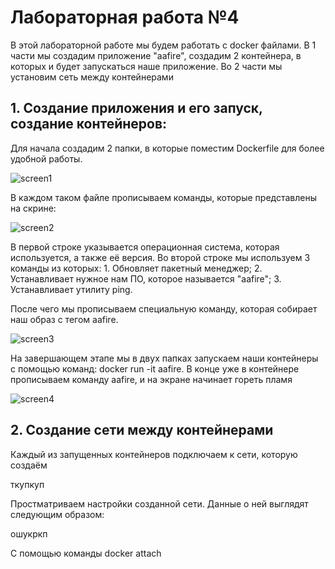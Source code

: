 # Лабораторная работа №4
В этой лабораторной работе мы будем работать с docker файлами. 
В 1 части мы создадим приложение "aafire", создадим 2 контейнера, в которых и будет запускаться наше приложение.
Во 2 части мы установим сеть между контейнерами

## 1. Создание приложения и его запуск, создание контейнеров:
Для начала создадим 2 папки, в которые поместим Dockerfile для более удобной работы.

![screen1](https://github.com/Alexis416/Informatics/blob/main/Lab-4/1.png)

В каждом таком файле прописываем команды, которые представлены на скрине:

![screen2](https://github.com/Alexis416/Informatics/blob/main/Lab-4/2.png)

В первой строке указывается операционная система, которая используется, а также её версия.
Во второй строке мы используем 3 команды из которых: 1. Обновляет пакетный менеджер; 2. Устанавливает нужное нам ПО, которое называется "aafire";
3. Устанавливает утилиту ping.

После чего мы прописываем специальную команду, которая собирает наш образ с тегом aafire.

![screen3](https://github.com/Alexis416/Informatics/blob/main/Lab-4/3.png)

На завершающем этапе мы в двух папках запускаем наши контейнеры с помощью команд: docker run -it aafire. 
В конце уже в контейнере прописываем команду aafire, и на экране начинает гореть пламя

![screen4](https://github.com/Alexis416/Informatics/blob/main/Lab-4/4.png)

## 2. Создание сети между контейнерами
Каждый из запущенных контейнеров подключаем к сети, которую создаём

ткупкуп

Простматриваем настройки созданной сети. Данные о ней выглядят следующим образом:

ошукркп

С помощью команды docker attach 
